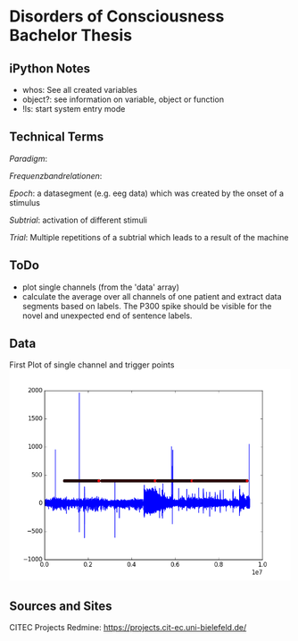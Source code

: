 # Disorders of Consciousness Bachelor Thesis

## iPython Notes
- whos: See all created variables
- object?: see information on variable, object or function
- !ls: start system entry mode

## Technical Terms

*Paradigm*: 

*Frequenzbandrelationen*:

*Epoch*: a datasegment (e.g. eeg data) which was created by the onset of a stimulus

*Subtrial*: activation of different stimuli

*Trial*: Multiple repetitions of a subtrial which leads to a result of the machine 

## ToDo
- plot single channels (from the 'data' array)
- calculate the average over all channels of one patient and extract data segments based on labels. The P300 spike should be visible for the novel and unexpected end of sentence labels.


## Data
First Plot of single channel and trigger points
![example plot](https://github.com/kpritzelhentley/WakingComaThesis/blob/master/Python%20Skipts/example_channel_and_trigger_plt.png)

## Sources and Sites
CITEC Projects Redmine: https://projects.cit-ec.uni-bielefeld.de/
